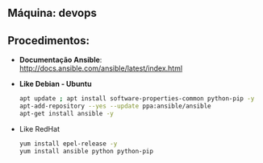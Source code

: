 Máquina: devops
---------------

Procedimentos:
--------------

* **Documentação Ansible**: http://docs.ansible.com/ansible/latest/index.html

* **Like Debian - Ubuntu**
  ```bash
  apt update ; apt install software-properties-common python-pip -y
  apt-add-repository --yes --update ppa:ansible/ansible
  apt-get install ansible -y
  ```

* Like RedHat
  ```bash
  yum install epel-release -y
  yum install ansible python python-pip
  ```

